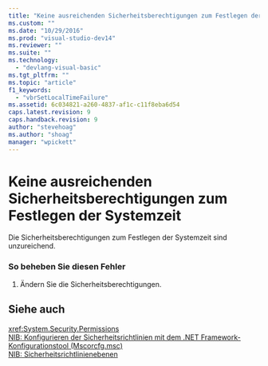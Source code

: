 ```yaml
---
title: "Keine ausreichenden Sicherheitsberechtigungen zum Festlegen der Systemzeit | Microsoft Docs"
ms.custom: ""
ms.date: "10/29/2016"
ms.prod: "visual-studio-dev14"
ms.reviewer: ""
ms.suite: ""
ms.technology: 
  - "devlang-visual-basic"
ms.tgt_pltfrm: ""
ms.topic: "article"
f1_keywords: 
  - "vbrSetLocalTimeFailure"
ms.assetid: 6c034821-a260-4837-af1c-c11f8eba6d54
caps.latest.revision: 9
caps.handback.revision: 9
author: "stevehoag"
ms.author: "shoag"
manager: "wpickett"
---
```

# Keine ausreichenden Sicherheitsberechtigungen zum Festlegen der Systemzeit
Die Sicherheitsberechtigungen zum Festlegen der Systemzeit sind unzureichend.  
  
### So beheben Sie diesen Fehler  
  
1.  Ändern Sie die Sicherheitsberechtigungen.  
  
## Siehe auch  
 <xref:System.Security.Permissions>   
 [NIB: Konfigurieren der Sicherheitsrichtlinien mit dem .NET Framework\-Konfigurationstool \(Mscorcfg.msc\)](http://msdn.microsoft.com/de-de/3c6ad87f-2c88-4f7b-87e6-8228c5d09866)   
 [NIB: Sicherheitsrichtlinienebenen](http://msdn.microsoft.com/de-de/5ebf4b78-548d-484d-b1e3-8325138b7413)